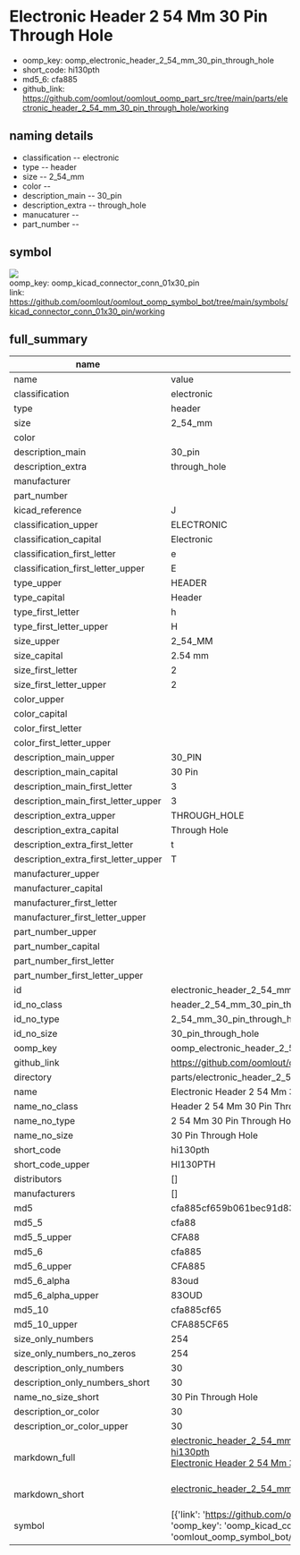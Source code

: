 # Electronic Header 2 54 Mm 30 Pin Through Hole

  
* oomp_key: oomp_electronic_header_2_54_mm_30_pin_through_hole 
* short_code: hi130pth
* md5_6: cfa885  
* github_link: https://github.com/oomlout/oomlout_oomp_part_src/tree/main/parts/electronic_header_2_54_mm_30_pin_through_hole/working  
## naming details
* classification -- electronic
* type -- header
* size -- 2_54_mm
* color -- 
* description_main -- 30_pin
* description_extra -- through_hole
* manucaturer -- 
* part_number -- 



## symbol

![](symbol/{index}/working/working_600.png)  
oomp_key: oomp_kicad_connector_conn_01x30_pin  
link: https://github.com/oomlout/oomlout_oomp_symbol_bot/tree/main/symbols/kicad_connector_conn_01x30_pin/working  


## full_summary
| name | value | 
| --- | --- | 
| name | value | 
| classification | electronic | 
| type | header | 
| size | 2_54_mm | 
| color |  | 
| description_main | 30_pin | 
| description_extra | through_hole | 
| manufacturer |  | 
| part_number |  | 
| kicad_reference | J | 
| classification_upper | ELECTRONIC | 
| classification_capital | Electronic | 
| classification_first_letter | e | 
| classification_first_letter_upper | E | 
| type_upper | HEADER | 
| type_capital | Header | 
| type_first_letter | h | 
| type_first_letter_upper | H | 
| size_upper | 2_54_MM | 
| size_capital | 2.54 mm | 
| size_first_letter | 2 | 
| size_first_letter_upper | 2 | 
| color_upper |  | 
| color_capital |  | 
| color_first_letter |  | 
| color_first_letter_upper |  | 
| description_main_upper | 30_PIN | 
| description_main_capital | 30 Pin | 
| description_main_first_letter | 3 | 
| description_main_first_letter_upper | 3 | 
| description_extra_upper | THROUGH_HOLE | 
| description_extra_capital | Through Hole | 
| description_extra_first_letter | t | 
| description_extra_first_letter_upper | T | 
| manufacturer_upper |  | 
| manufacturer_capital |  | 
| manufacturer_first_letter |  | 
| manufacturer_first_letter_upper |  | 
| part_number_upper |  | 
| part_number_capital |  | 
| part_number_first_letter |  | 
| part_number_first_letter_upper |  | 
| id | electronic_header_2_54_mm_30_pin_through_hole | 
| id_no_class | header_2_54_mm_30_pin_through_hole | 
| id_no_type | 2_54_mm_30_pin_through_hole | 
| id_no_size | 30_pin_through_hole | 
| oomp_key | oomp_electronic_header_2_54_mm_30_pin_through_hole | 
| github_link | https://github.com/oomlout/oomlout_oomp_part_src/tree/main/parts/electronic_header_2_54_mm_30_pin_through_hole/working | 
| directory | parts/electronic_header_2_54_mm_30_pin_through_hole | 
| name | Electronic Header 2 54 Mm 30 Pin Through Hole | 
| name_no_class | Header 2 54 Mm 30 Pin Through Hole | 
| name_no_type | 2 54 Mm 30 Pin Through Hole | 
| name_no_size | 30 Pin Through Hole | 
| short_code | hi130pth | 
| short_code_upper | HI130PTH | 
| distributors | [] | 
| manufacturers | [] | 
| md5 | cfa885cf659b061bec91d83d6ac0a002 | 
| md5_5 | cfa88 | 
| md5_5_upper | CFA88 | 
| md5_6 | cfa885 | 
| md5_6_upper | CFA885 | 
| md5_6_alpha | 83oud | 
| md5_6_alpha_upper | 83OUD | 
| md5_10 | cfa885cf65 | 
| md5_10_upper | CFA885CF65 | 
| size_only_numbers | 254 | 
| size_only_numbers_no_zeros | 254 | 
| description_only_numbers | 30 | 
| description_only_numbers_short | 30 | 
| name_no_size_short | 30 Pin Through Hole | 
| description_or_color | 30 | 
| description_or_color_upper | 30 | 
| markdown_full | [electronic_header_2_54_mm_30_pin_through_hole](https://github.com/oomlout/oomlout_oomp_part_src/tree/main/parts/electronic_header_2_54_mm_30_pin_through_hole/working)<br>[hi130pth](https://github.com/oomlout/oomlout_oomp_part_src/tree/main/parts/electronic_header_2_54_mm_30_pin_through_hole/working)<br>[Electronic Header 2 54 Mm 30 Pin Through Hole](https://github.com/oomlout/oomlout_oomp_part_src/tree/main/parts/electronic_header_2_54_mm_30_pin_through_hole/working)<br><br> | 
| markdown_short | [electronic_header_2_54_mm_30_pin_through_hole](https://github.com/oomlout/oomlout_oomp_part_src/tree/main/parts/electronic_header_2_54_mm_30_pin_through_hole/working)<br><br> | 
| symbol | [{'link': 'https://github.com/oomlout/oomlout_oomp_symbol_bot/tree/main/symbols/kicad_connector_conn_01x30_pin', 'oomp_key': 'oomp_kicad_connector_conn_01x30_pin', 'directory': 'oomlout_oomp_symbol_bot/symbols/kicad_connector_conn_01x30_pin//working/working.kicad_sym', 'index': 0}] | 

